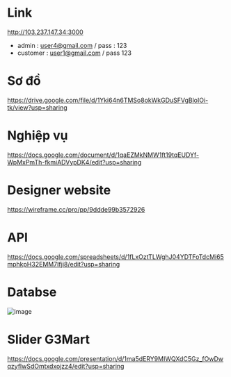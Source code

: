# Link 
http://103.237.147.34:3000  
- admin : user4@gmail.com / pass : 123  
- customer : user1@gmail.com / pass 123

# Sơ đồ
https://drive.google.com/file/d/1Yki64n6TMSo8okWkGDuSFVgBloIOi-tk/view?usp=sharing  

# Nghiệp vụ
https://docs.google.com/document/d/1qaEZMkNMW1ft19tqEUDYf-WpMxPmTh-fkmiADVypDK4/edit?usp=sharing

# Designer website
https://wireframe.cc/pro/pp/9ddde99b3572926

# API
https://docs.google.com/spreadsheets/d/1fLxOztTLWghJ04YDTFoTdcMi65mphkpH32EMM7Ifji8/edit?usp=sharing  

# Databse 
![image](https://user-images.githubusercontent.com/96046778/186842371-4849765e-de40-4a2c-a0f0-9a6d627253de.png)

# Slider G3Mart
https://docs.google.com/presentation/d/1ma5dERY9MIWQXdC5Gz_fOwDwqzyflwSdOmtxdxojzz4/edit?usp=sharing
